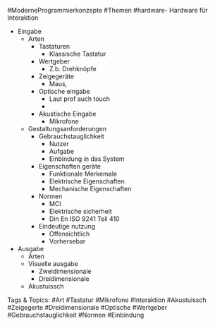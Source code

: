  #ModerneProgrammierkonzepte #Themen #hardware- Hardware für Interaktion
  - Eingabe
    - Arten
      - Tastaturen
        - Klassische Tastatur
      - Wertgeber
        - Z.b. Drehknöpfe
      - Zeigegeräte
        - Maus,
      - Optische eingabe
        - Laut prof auch touch
        -  
      - Akustische Eingabe
        - Mikrofone
    - Gestaltungsanforderungen
      - Gebrauchstauglichkeit
        - Nutzer
        - Aufgabe
        - Einbindung in das System
      - Eigenschaften geräte
        - Funktionale Merkemale
        - Elektrische Eigenschaften
        - Mechanische Eigenschaften
      - Normen
        - MCI
        - Elektrische sicherheit
        - Din En ISO 9241 Teil 410
      - Eindeutige nutzung
        - Offensichtlich
        - Vorhersebar
  - Ausgabe
    - Arten
    - Visuelle ausgabe
      - Zweidimensionale
      - Dreidimensionale
    - Akustuissch

   Tags & Topics:
   #Art
   #Tastatur
   #Mikrofone
   #Interaktion
   #Akustuissch
   #Zeigegerte
   #Dreidimensionale
   #Optische
   #Wertgeber
   #Gebrauchstauglichkeit
   #Normen
   #Einbindung